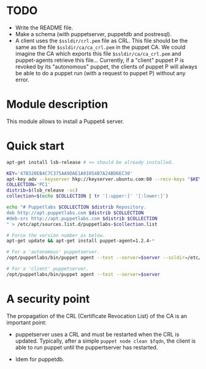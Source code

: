 # TODO

* Write the README file.
* Make a schema (with puppetserver, puppetdb and postresql).
* A client uses the `$ssldir/crl.pem` file as CRL. This file
should be the same as the file `$ssldir/ca/ca_crl.pem` in
the puppet CA. We could imagine the CA which exports this
file `$ssldir/ca/ca_crl.pem` and puppet-agents retrieve this
file... Currently, if a "client" puppet P is revoked by its
"autonomous" puppet, the clients of puppet P will always be
able to do a puppet run (with a request to puppet P) without
any error.




# Module description

This module allows to install a Puppet4 server.




# Quick start

```sh
apt-get install lsb-release # <= should be already installed.

KEY='47B320EB4C7C375AA9DAE1A01054B7A24BD6EC30'
apt-key adv --keyserver hkp://keyserver.ubuntu.com:80 --recv-keys "$KEY"
COLLECTION='PC1'
distrib=$(lsb_release -sc)
collection=$(echo $COLLECTION | tr '[:upper:]' '[:lower:]')

echo "# Puppetlabs $COLLECTION $distrib Repository.
deb http://apt.puppetlabs.com $distrib $COLLECTION
#deb-src http://apt.puppetlabs.com $distrib $COLLECTION
" > /etc/apt/sources.list.d/puppetlabs-$collection.list

# Force the version number as below.
apt-get update && apt-get install puppet-agent=1.2.4-*

# For a 'autonomous' puppetserver.
/opt/puppetlabs/bin/puppet agent --test --server=$server --ssldir=/etc/puppetlabs/puppet/sslagent

# For a 'client' puppetserver.
/opt/puppetlabs/bin/puppet agent --test --server=$server
```


# A security point

The propagation of the CRL (Certificate Revocation List)
of the CA is an important point:

* puppetserver uses a CRL and must be restarted when the CRL
is updated. Typically, after a simple `puppet node clean $fqdn`,
the client is able to run puppet until the puppertserver has
restarted.

* Idem for puppetdb.



